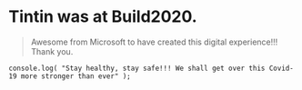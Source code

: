 # Tintin was at Build2020. 

> Awesome from Microsoft to have created this digital experience!!! Thank you.
```
console.log( "Stay healthy, stay safe!!! We shall get over this Covid-19 more stronger than ever" );
```
